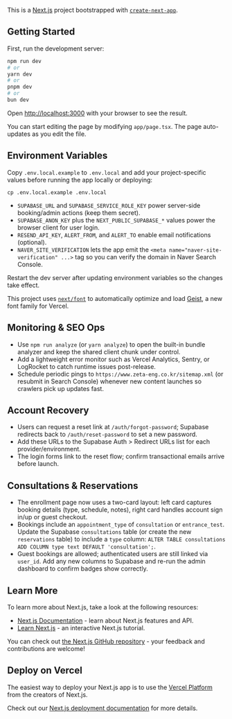 This is a [Next.js](https://nextjs.org) project bootstrapped with [`create-next-app`](https://nextjs.org/docs/app/api-reference/cli/create-next-app).

## Getting Started

First, run the development server:

```bash
npm run dev
# or
yarn dev
# or
pnpm dev
# or
bun dev
```

Open [http://localhost:3000](http://localhost:3000) with your browser to see the result.

You can start editing the page by modifying `app/page.tsx`. The page auto-updates as you edit the file.

## Environment Variables

Copy `.env.local.example` to `.env.local` and add your project-specific values before running the app locally or deploying:

```
cp .env.local.example .env.local
```

- `SUPABASE_URL` and `SUPABASE_SERVICE_ROLE_KEY` power server-side booking/admin actions (keep them secret).
- `SUPABASE_ANON_KEY` plus the `NEXT_PUBLIC_SUPABASE_*` values power the browser client for user login.
- `RESEND_API_KEY`, `ALERT_FROM`, and `ALERT_TO` enable email notifications (optional).
- `NAVER_SITE_VERIFICATION` lets the app emit the `<meta name="naver-site-verification" ...>` tag so you can verify the domain in Naver Search Console.

Restart the dev server after updating environment variables so the changes take effect.

This project uses [`next/font`](https://nextjs.org/docs/app/building-your-application/optimizing/fonts) to automatically optimize and load [Geist](https://vercel.com/font), a new font family for Vercel.

## Monitoring & SEO Ops

- Use `npm run analyze` (or `yarn analyze`) to open the built-in bundle analyzer and keep the shared client chunk under control.
- Add a lightweight error monitor such as Vercel Analytics, Sentry, or LogRocket to catch runtime issues post-release.
- Schedule periodic pings to `https://www.zeta-eng.co.kr/sitemap.xml` (or resubmit in Search Console) whenever new content launches so crawlers pick up updates fast.

## Account Recovery

- Users can request a reset link at `/auth/forgot-password`; Supabase redirects back to `/auth/reset-password` to set a new password.
- Add these URLs to the Supabase Auth > Redirect URLs list for each provider/environment.
- The login forms link to the reset flow; confirm transactional emails arrive before launch.

## Consultations & Reservations

- The enrollment page now uses a two-card layout: left card captures booking details (type, schedule, notes), right card handles account sign in/up or guest checkout.
- Bookings include an `appointment_type` of `consultation` or `entrance_test`. Update the Supabase `consultations` table (or create the new `reservations` table) to include a `type` column: `ALTER TABLE consultations ADD COLUMN type text DEFAULT 'consultation';`.
- Guest bookings are allowed; authenticated users are still linked via `user_id`. Add any new columns to Supabase and re-run the admin dashboard to confirm badges show correctly.

## Learn More

To learn more about Next.js, take a look at the following resources:

- [Next.js Documentation](https://nextjs.org/docs) - learn about Next.js features and API.
- [Learn Next.js](https://nextjs.org/learn) - an interactive Next.js tutorial.

You can check out [the Next.js GitHub repository](https://github.com/vercel/next.js) - your feedback and contributions are welcome!

## Deploy on Vercel

The easiest way to deploy your Next.js app is to use the [Vercel Platform](https://vercel.com/new?utm_medium=default-template&filter=next.js&utm_source=create-next-app&utm_campaign=create-next-app-readme) from the creators of Next.js.

Check out our [Next.js deployment documentation](https://nextjs.org/docs/app/building-your-application/deploying) for more details.
